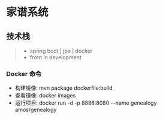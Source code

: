 # 家谱系统

## 技术栈
> - spring boot | jpa | docker
> - front in development

### Docker 命令
- 构建镜像: mvn package dockerfile:build
- 查看镜像: docker images
- 运行项目: docker run -d -p 8888:8080 --name genealogy amos/genealogy